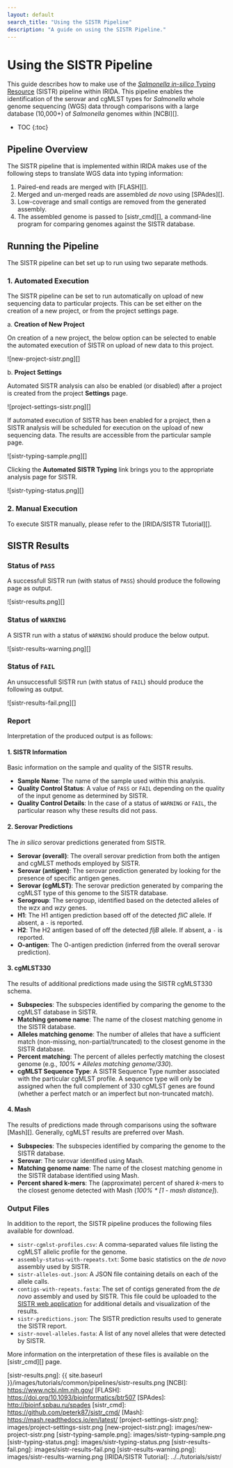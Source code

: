 ```yaml
---
layout: default
search_title: "Using the SISTR Pipeline"
description: "A guide on using the SISTR Pipeline."
---
```


# Using the SISTR Pipeline

This guide describes how to make use of the [*Salmonella in-silico* Typing Resource][sistr-web] (SISTR) pipeline within IRIDA. This pipeline enables the identification of the serovar and cgMLST types for *Salmonella* whole genome sequencing (WGS) data through comparisons with a large database (10,000+) of *Salmonella* genomes within [NCBI][].

* TOC
{:toc}

## Pipeline Overview

The SISTR pipeline that is implemented within IRIDA makes use of the following steps to translate WGS data into typing information:

1. Paired-end reads are merged with [FLASH][].
2. Merged and un-merged reads are assembled *de novo* using [SPAdes][].
3. Low-coverage and small contigs are removed from the generated assembly.
4. The assembled genome is passed to [sistr_cmd][], a command-line program for comparing genomes against the SISTR database.

## Running the Pipeline

The SISTR pipeline can bet set up to run using two separate methods.

### 1. Automated Execution

The SISTR pipeline can be set to run automatically on upload of new sequencing data to particular projects. This can be set either on the creation of a new project, or from the project settings page.

a. **Creation of New Project**

   On creation of a new project, the below option can be selected to enable the automated execution of SISTR on upload of new data to this project.

   ![new-project-sistr.png][]

b. **Project Settings**

   Automated SISTR analysis can also be enabled (or disabled) after a project is created from the project **Settings** page.

   ![project-settings-sistr.png][]

If automated execution of SISTR has been enabled for a project, then a SISTR analysis will be scheduled for execution on the upload of new sequencing data.  The results are accessible from the particular sample page.

![sistr-typing-sample.png][]

Clicking the **Automated SISTR Typing** link brings you to the appropriate analysis page for SISTR.

![sistr-typing-status.png][]

### 2. Manual Execution

To execute SISTR manually, please refer to the [IRIDA/SISTR Tutorial][].

## SISTR Results

### Status of `PASS`

A successfull SISTR run (with status of `PASS`) should produce the following page as output.

![sistr-results.png][]

### Status of `WARNING`

A SISTR run with a status of `WARNING` should produce the below output.

![sistr-results-warning.png][]

### Status of `FAIL`

An unsuccessfull SISTR run (with status of `FAIL`) should produce the following as output.

![sistr-results-fail.png][]

### Report

Interpretation of the produced output is as follows:

#### 1. SISTR Information

Basic information on the sample and quality of the SISTR results.

* **Sample Name**: The name of the sample used within this analysis.
* **Quality Control Status**: A value of `PASS` or `FAIL` depending on the quality of the input genome as determined by SISTR.
* **Quality Control Details**: In the case of a status of `WARNING` or `FAIL`, the particular reason why these results did not pass.

#### 2. Serovar Predictions

The *in silico* serovar predictions generated from SISTR.

* **Serovar (overall)**: The overall serovar prediction from both the antigen and cgMLST methods employed by SISTR.
* **Serovar (antigen)**: The serovar prediction generated by looking for the presence of specific antigen genes.
* **Serovar (cgMLST)**: The serovar prediction generated by comparing the cgMLST type of this genome to the SISTR database.
* **Serogroup**: The serogroup, identified based on the detected alleles of the *wzx* and *wzy* genes.
* **H1**: The H1 antigen prediction based off of the detected *fliC* allele. If absent, a `-` is reported.
* **H2**: The H2 antigen based of off the detected *fljB* allele. If absent, a `-` is reported.
* **O-antigen**: The O-antigen prediction (inferred from the overall serovar prediction).

#### 3. cgMLST330

The results of additional predictions made using the SISTR cgMLST330 schema.

* **Subspecies**: The subspecies identified by comparing the genome to the cgMLST database in SISTR.
* **Matching genome name**: The name of the closest matching genome in the SISTR database.
* **Alleles matching genome**: The number of alleles that have a sufficient match (non-missing, non-partial/truncated) to the closest genome in the SISTR database.
* **Percent matching**: The percent of alleles perfectly matching the closest genome (e.g., _100% * Alleles matching genome/330_).
* **cgMLST Sequence Type**: A SISTR Sequence Type number associated with the particular cgMLST profile. A sequence type will only be assigned when the full complement of 330 cgMLST genes are found (whether a perfect match or an imperfect but non-truncated match).

#### 4. Mash

The results of predictions made through comparisons using the software [Mash][]. Generally, cgMLST results are preferred over Mash.

* **Subspecies**: The subspecies identified by comparing the genome to the SISTR database.
* **Serovar**: The serovar identified using Mash.
* **Matching genome name**: The name of the closest matching genome in the SISTR database identified using Mash.
* **Percent shared k-mers**: The (approximate) percent of shared *k*-mers to the closest genome detected with Mash (_100% * [1 - mash distance]_).

### Output Files

In addition to the report, the SISTR pipeline produces the following files available for download.

* `sistr-cgmlst-profiles.csv`: A comma-separated values file listing the cgMLST allelic profile for the genome.
* `assembly-status-with-repeats.txt`: Some basic statistics on the *de novo* assembly used by SISTR.
* `sistr-alleles-out.json`: A JSON file containing details on each of the allele calls.
* `contigs-with-repeats.fasta`: The set of contigs generated from the *de novo* assembly and used by SISTR.  This file could be uploaded to the [SISTR web application][sistr-web] for additional details and visualization of the results.
* `sistr-predictions.json`: The SISTR prediction results used to generate the SISTR report.
* `sistr-novel-alleles.fasta`: A list of any novel alleles that were detected by SISTR.

More information on the interpretation of these files is available on the [sistr_cmd][] page.

[sistr-web]: https://lfz.corefacility.ca/sistr-app/
[sistr-results.png]: {{ site.baseurl }}/images/tutorials/common/pipelines/sistr-results.png
[NCBI]: https://www.ncbi.nlm.nih.gov/
[FLASH]: https://doi.org/10.1093/bioinformatics/btr507
[SPAdes]: http://bioinf.spbau.ru/spades
[sistr_cmd]: https://github.com/peterk87/sistr_cmd/
[Mash]: https://mash.readthedocs.io/en/latest/
[project-settings-sistr.png]: images/project-settings-sistr.png
[new-project-sistr.png]: images/new-project-sistr.png
[sistr-typing-sample.png]: images/sistr-typing-sample.png
[sistr-typing-status.png]: images/sistr-typing-status.png
[sistr-results-fail.png]: images/sistr-results-fail.png
[sistr-results-warning.png]: images/sistr-results-warning.png
[IRIDA/SISTR Tutorial]: ../../tutorials/sistr/
